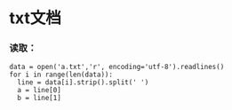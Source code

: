 # txt文档

### 读取：
```
data = open('a.txt','r', encoding='utf-8').readlines() 
for i in range(len(data)):  
  line = data[i].strip().split(' ')  
  a = line[0]  
  b = line[1]  
```
  
  
